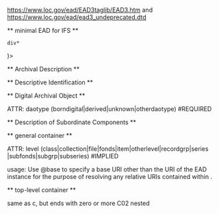 https://www.loc.gov/ead/EAD3taglib/EAD3.htm
and https://www.loc.gov/ead/ead3_undeprecated.dtd


** minimal EAD for IFS **


<!ELEMENT ead (
	control,
	frontmatter,
	archdesc
)>


<!ELEMENT control (
	recordid,
	otherrecordid*,
	representation*,
	filedesc, 
	maintenancestatus,
	publicationstatus?,
    maintenanceagency,
    languagedeclaration*,
    conventiondeclaration*,
    rightsdeclaration*,
    localtypedeclaration*,
    localcontrol*,
    maintenancehistory,
    sources?
 )>

<!ELEMENT frontmatter (
	titlepage?,
		<!ELEMENT titlepage (
			chronlist
			|list
			|table
			|blockquote
			|p
			|author
			|date
			|edition
			|num
			|publisher
			|bibseries
			|sponsor
			|titleproper
			|subtitle
		)+>
	div*
	
)>

** Archival Description **

<!ELEMENT archdesc (
	runner*,
	did,
	(
		accessrestrict
		|accruals
		|acqinfo
		|altformavail
		|appraisal
		|arrangement
		|bibliography
		|bioghist
		|controlaccess
        |custodhist
        |descgrp
        |fileplan
        |index
        |legalstatus
        |odd
        |originalsloc
       	|otherfindaid
       	|phystech
       	|prefercite
        |processinfo
        |relatedmaterial
        |relations
        |scopecontent
        |separatedmaterial
        |userestrict
        |dsc
    )*
)>
	
** Descriptive Identification **

<!ELEMENT did (    
	head?,
	(
		abstract
		|container
		|dao
		|daoset
		|didnote
		|langmaterial
        |materialspec
        |origination
        |physdescset
        |physdesc
        |physdescstructured
        |physloc
        |repository
        |unitdate
        |unitdatestructured
        |unitid
        |unittitle
    )
 +)>

** Digital Archival Object **

<!ELEMENT dao (descriptivenote)?> 
 ATTR: daotype (borndigital|derived|unknown|otherdaotype) #REQUIRED


<!ELEMENT physdescstructured (
	quantity,
	unittype,
	(
		physfacet
		|dimensions
	)*,
    descriptivenote?
 )>


** Description of Subordinate Components **

<!ELEMENT dsc (
	head?,(
		chronlist
		|list
		|table
		|blockquote
		|p
	)*,
	thead?,
	(c+|c01+)?
)>

** general container **

<!ELEMENT c (
	(
		head?,
		did,(
			accessrestrict
			|accruals
			|acqinfo
            |altformavail
            |appraisal
            |arrangement
            |bibliography
            |bioghist
            |controlaccess
            |custodhist
            |descgrp
            |fileplan
            |index
            |legalstatus
            |odd
            |originalsloc
            |otherfindaid
            |phystech
            |prefercite
            |processinfo
            |relatedmaterial
            |relations
            |scopecontent
            |separatedmaterial
            |userestrict
         )*
	),
	(thead?,c+)*
)>

ATTR:  level (class|collection|file|fonds|item|otherlevel|recordgrp|series
         |subfonds|subgrp|subseries) #IMPLIED
         
usage:
Use @base to specify a base URI other than the URI of the EAD instance for the purpose of resolving any relative URIs contained within <c>.


** top-level container **

<!ELEMENT c01 ( ... (thread?,c02+)* )>

same as c, but ends with zero or more C02 nested



